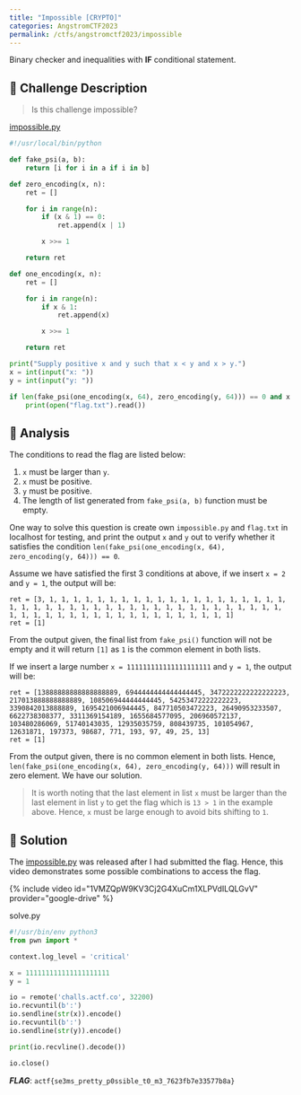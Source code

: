 ```yaml
---
title: "Impossible [CRYPTO]"
categories: AngstromCTF2023
permalink: /ctfs/angstromctf2023/impossible
---
```

Binary checker and inequalities with **IF** conditional statement.

## 📁 Challenge Description
>Is this challenge impossible?

[impossible.py](https://files.actf.co/fbb3d3649ac3408c393acd75d08d59c1c52ce87715845251ee34fa212b3dd991/impossible.py)

```python
#!/usr/local/bin/python

def fake_psi(a, b):
    return [i for i in a if i in b]

def zero_encoding(x, n):
    ret = []

    for i in range(n):
        if (x & 1) == 0:
            ret.append(x | 1)

        x >>= 1

    return ret

def one_encoding(x, n):
    ret = []

    for i in range(n):
        if x & 1:
            ret.append(x)

        x >>= 1

    return ret

print("Supply positive x and y such that x < y and x > y.")
x = int(input("x: "))
y = int(input("y: "))

if len(fake_psi(one_encoding(x, 64), zero_encoding(y, 64))) == 0 and x > y and x > 0 and y > 0:
    print(open("flag.txt").read())
```
## 👀 Analysis
The conditions to read the flag are listed below:

1. `x` must be larger than `y`.
2. `x` must be positive.
3. `y` must be positive.
4. The length of list generated from `fake_psi(a, b)` function must be empty.

One way to solve this question is create own `impossible.py` and `flag.txt` in localhost for testing, and print the output `x` and `y` out to verify whether it satisfies the condition `len(fake_psi(one_encoding(x, 64), zero_encoding(y, 64))) == 0`.

Assume we have satisfied the first 3 conditions at above, if we insert `x = 2` and `y = 1`, the output will be:

```
ret = [3, 1, 1, 1, 1, 1, 1, 1, 1, 1, 1, 1, 1, 1, 1, 1, 1, 1, 1, 1, 1, 1, 1, 1, 1, 1, 1, 1, 1, 1, 1, 1, 1, 1, 1, 1, 1, 1, 1, 1, 1, 1, 1, 1, 1, 1, 1, 1, 1, 1, 1, 1, 1, 1, 1, 1, 1, 1, 1, 1, 1, 1, 1]
ret = [1]
```
From the output given, the final list from `fake_psi()` function will not be empty and it will return `[1]` as `1` is the common element in both lists.

If we insert a large number `x = 111111111111111111111` and `y = 1`, the output will be:

```
ret = [13888888888888888889, 6944444444444444445, 3472222222222222223, 217013888888888889, 108506944444444445, 54253472222222223, 3390842013888889, 1695421006944445, 847710503472223, 26490953233507, 6622738308377, 3311369154189, 1655684577095, 206960572137, 103480286069, 51740143035, 12935035759, 808439735, 101054967, 12631871, 197373, 98687, 771, 193, 97, 49, 25, 13]
ret = [1]
```
From the output given, there is no common element in both lists. Hence, `len(fake_psi(one_encoding(x, 64), zero_encoding(y, 64)))` will result in zero element. We have our solution.

>It is worth noting that the last element in list `x` must be larger than the last element in list `y` to get the flag which is `13 > 1` in the example above. Hence, `x` must be large enough to avoid bits shifting to `1`.

## 🚩 Solution

The [impossible.py](https://files.actf.co/fbb3d3649ac3408c393acd75d08d59c1c52ce87715845251ee34fa212b3dd991/impossible.py) was released after I had submitted the flag. Hence, this video demonstrates some possible combinations to access the flag.

{% include video id="1VMZQpW9KV3Cj2G4XuCm1XLPVdILQLGvV" provider="google-drive" %}

solve.py
```python
#!/usr/bin/env python3
from pwn import *

context.log_level = 'critical'

x = 111111111111111111111
y = 1

io = remote('challs.actf.co', 32200)
io.recvuntil(b':')
io.sendline(str(x)).encode()
io.recvuntil(b':')
io.sendline(str(y)).encode()

print(io.recvline().decode())

io.close()
```

***FLAG***: `actf{se3ms_pretty_p0ssible_t0_m3_7623fb7e33577b8a}`
